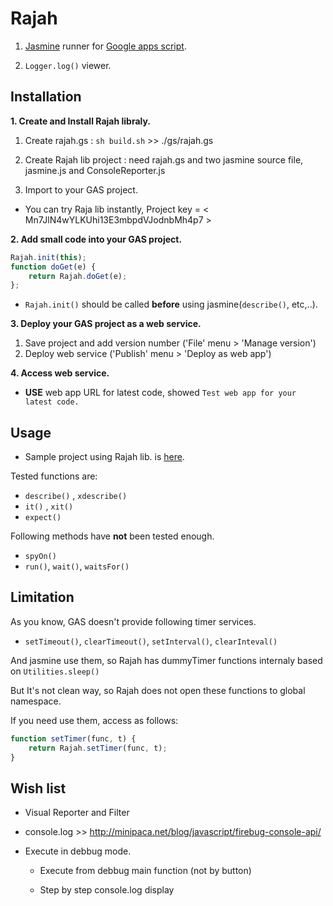 # Rajah

1. [Jasmine](https://github.com/pivotal/jasmine/wiki) runner for [Google apps script](https://developers.google.com/apps-script/).

2. `Logger.log()` viewer.


## Installation

**1. Create and Install Rajah libraly.**

1. Create rajah.gs : `sh build.sh` >> ./gs/rajah.gs

2. Create Rajah lib project : need rajah.gs and two jasmine source file, jasmine.js and ConsoleReporter.js

3. Import to your GAS project.

- You can try Raja lib instantly, Project key = < Mn7JlN4wYLKUhi13E3mbpdVJodnbMh4p7 >

**2. Add small code into your GAS project.**

```js
Rajah.init(this);
function doGet(e) {
    return Rajah.doGet(e);
};
```

- `Rajah.init()` should be called **before** using jasmine(`describe()`, etc,..). 

**3. Deploy your GAS project as a web service.**

1. Save project and add version number ('File' menu > 'Manage version')
2. Deploy web service ('Publish' menu > 'Deploy as web app')

**4. Access web service.**

- **USE** web app URL for latest code, showed `Test web app for your latest code.`


## Usage

- Sample project using Rajah lib. is [here](https://script.google.com/d/1D6qmc_sIehOP-p6__Z29uSQTbGYrcTF0wXIwWgsD2Hba8Onjf6EWrRym/edit).


Tested functions are:

- `describe()` , `xdescribe()`
- `it()` , `xit()`
- `expect()`

Following methods have **not** been tested enough.

- `spyOn()`
- `run()`, `wait()`, `waitsFor()`


## Limitation

As you know, GAS doesn't provide following timer services.

- `setTimeout()`, `clearTimeout()`, `setInterval()`, `clearInteval()`

And jasmine use them, so Rajah has dummyTimer functions internaly based on `Utilities.sleep()`

But It's not clean way, so Rajah does not open these functions to global namespace.

If you need use them, access as follows:

````js
function setTimer(func, t) {
    return Rajah.setTimer(func, t);
}
````


## Wish list

- Visual Reporter and Filter

- console.log >> http://minipaca.net/blog/javascript/firebug-console-api/

- Execute in debbug mode.

    - Execute from debbug main function (not by button)

    - Step by step console.log display


